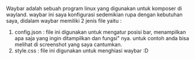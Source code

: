 Waybar adalah sebuah program linux yang digunakan untuk komposer di wayland.
waybar ini saya konfigurasi sedemikian rupa dengan kebutuhan saya, didalam waybar memiliki 2 jenis file yaitu :
1. config.json : file ini digunakan untuk mengatur posisi bar, menampilkan apa saja yang ingin ditampilkan dan fungsi" nya. untuk contoh anda bisa melihat di screenshot yang saya cantumkan.
2. style.css : file ini digunakan untuk menghiasi waybar :D 
